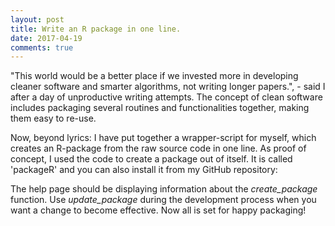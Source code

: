 ```yaml
---
layout: post
title: Write an R package in one line.
date: 2017-04-19
comments: true
---
```


"This world would be a better place if we invested more in developing cleaner software and smarter algorithms, not writing longer papers.", - said I after a day of unproductive writing attempts. The concept of clean software includes packaging several routines and functionalities together, making them easy to re-use. 

Now, beyond lyrics: I have put together a wrapper-script for myself, which creates an R-package from the raw source code in one line. As proof of concept, I used the code to create a package out of itself. It is called 'packageR' and you can also  install it from my GitHub repository:

<script src="https://gist.github.com/elizavetasemenova/eb330be06bb6df9fe83cbe456ca8df22.js"></script>

The help page should be displaying information about the <i>create_package</i> function. Use <i>update_package</i> during the development process when you want a change to become effective. Now all is set for happy packaging! 

